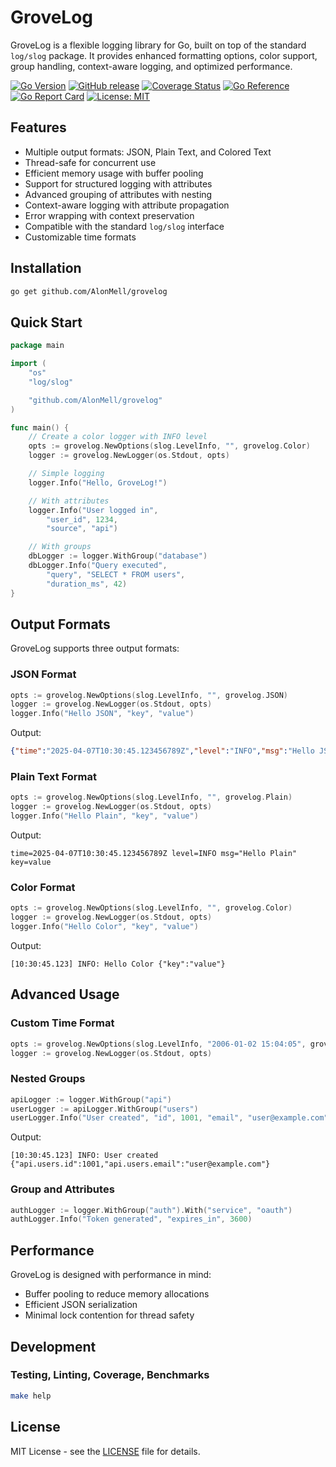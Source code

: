 # GroveLog

GroveLog is a flexible logging library for Go, built on top of the standard `log/slog` package. It provides enhanced formatting options, color support, group handling, context-aware logging, and optimized performance.

[![Go Version](https://img.shields.io/github/go-mod/go-version/AlonMell/grovelog)](https://golang.org/)
[![GitHub release](https://img.shields.io/github/v/release/AlonMell/grovelog)](https://github.com/AlonMell/grovelog/releases)
[![Coverage Status](https://coveralls.io/repos/github/AlonMell/grovelog/badge.svg)](https://coveralls.io/github/AlonMell/grovelog)
[![Go Reference](https://pkg.go.dev/badge/github.com/AlonMell/grovelog.svg)](https://pkg.go.dev/github.com/AlonMell/grovelog)
[![Go Report Card](https://goreportcard.com/badge/github.com/AlonMell/grovelog)](https://goreportcard.com/report/github.com/AlonMell/grovelog)
[![License: MIT](https://img.shields.io/badge/License-MIT-yellow.svg)](https://opensource.org/licenses/MIT)

## Features

- Multiple output formats: JSON, Plain Text, and Colored Text
- Thread-safe for concurrent use
- Efficient memory usage with buffer pooling
- Support for structured logging with attributes
- Advanced grouping of attributes with nesting
- Context-aware logging with attribute propagation
- Error wrapping with context preservation
- Compatible with the standard `log/slog` interface
- Customizable time formats

## Installation

```bash
go get github.com/AlonMell/grovelog
```

## Quick Start

```go
package main

import (
    "os"
    "log/slog"

    "github.com/AlonMell/grovelog"
)

func main() {
    // Create a color logger with INFO level
    opts := grovelog.NewOptions(slog.LevelInfo, "", grovelog.Color)
    logger := grovelog.NewLogger(os.Stdout, opts)

    // Simple logging
    logger.Info("Hello, GroveLog!")

    // With attributes
    logger.Info("User logged in",
        "user_id", 1234,
        "source", "api")

    // With groups
    dbLogger := logger.WithGroup("database")
    dbLogger.Info("Query executed",
        "query", "SELECT * FROM users",
        "duration_ms", 42)
}
```

## Output Formats

GroveLog supports three output formats:

### JSON Format

```go
opts := grovelog.NewOptions(slog.LevelInfo, "", grovelog.JSON)
logger := grovelog.NewLogger(os.Stdout, opts)
logger.Info("Hello JSON", "key", "value")
```

Output:
```json
{"time":"2025-04-07T10:30:45.123456789Z","level":"INFO","msg":"Hello JSON","key":"value"}
```

### Plain Text Format

```go
opts := grovelog.NewOptions(slog.LevelInfo, "", grovelog.Plain)
logger := grovelog.NewLogger(os.Stdout, opts)
logger.Info("Hello Plain", "key", "value")
```

Output:
```
time=2025-04-07T10:30:45.123456789Z level=INFO msg="Hello Plain" key=value
```

### Color Format

```go
opts := grovelog.NewOptions(slog.LevelInfo, "", grovelog.Color)
logger := grovelog.NewLogger(os.Stdout, opts)
logger.Info("Hello Color", "key", "value")
```

Output:
```
[10:30:45.123] INFO: Hello Color {"key":"value"}
```

## Advanced Usage

### Custom Time Format

```go
opts := grovelog.NewOptions(slog.LevelInfo, "2006-01-02 15:04:05", grovelog.Color)
logger := grovelog.NewLogger(os.Stdout, opts)
```

### Nested Groups

```go
apiLogger := logger.WithGroup("api")
userLogger := apiLogger.WithGroup("users")
userLogger.Info("User created", "id", 1001, "email", "user@example.com")
```

Output:
```
[10:30:45.123] INFO: User created {"api.users.id":1001,"api.users.email":"user@example.com"}
```

### Group and Attributes

```go
authLogger := logger.WithGroup("auth").With("service", "oauth")
authLogger.Info("Token generated", "expires_in", 3600)
```

## Performance

GroveLog is designed with performance in mind:

- Buffer pooling to reduce memory allocations
- Efficient JSON serialization
- Minimal lock contention for thread safety

## Development

### Testing, Linting, Coverage, Benchmarks

```bash
make help
```

## License

MIT License - see the [LICENSE](LICENSE) file for details.